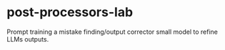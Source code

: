 # post-processors-lab
Prompt training a mistake finding/output corrector small model to refine LLMs outputs.
